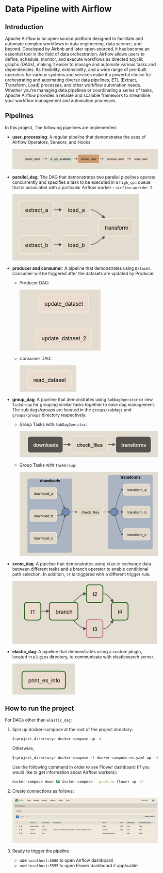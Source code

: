 # Data Pipeline with Airflow

## Introduction

Apache Airflow is an open-source platform designed to facilitate and automate complex workflows in data engineering, data science, and beyond. Developed by Airbnb and later open-sourced, it has become an essential tool in the field of data orchestration. Airflow allows users to define, schedule, monitor, and execute workflows as directed acyclic graphs (DAGs), making it easier to manage and automate various tasks and dependencies. Its flexibility, extensibility, and a wide range of pre-built operators for various systems and services make it a powerful choice for orchestrating and automating diverse data pipelines, ETL (Extract, Transform, Load) processes, and other workflow automation needs. Whether you're managing data pipelines or coordinating a series of tasks, Apache Airflow provides a reliable and scalable framework to streamline your workflow management and automation processes.


## Pipelines

In this project, The following pipelines are implemented:

  - **user_processing**: A regular pipeline that demonstrates the uses of Airflow Operators, Sensors, and Hooks.

    ![user_processing](images/user_processing.png)

  - **parallel_dag**: The DAG that demonstrates two parallel pipelines operate concurrently and specifies a task to be executed in a `high_cpu` queue that is associated with a particular Airflow worker - `airflow-workder-2`.

    ![parallel_dag](images/parallel_dag.png)

  - **producer and consumer**: A pipeline that demonstrates using `Dataset`. Consumer will be triggered after the datasets are updated by Producer.

    - Producer DAG:

        ![producer](images/producer.png)

    - Consumer DAG:

        ![consumer](images/consumer.png)

  - **group_dag**: A pipeline that demonstrates using `SubDagOperator` or new `TaskGroup` for grouping similar tasks together to ease dag management. The sub dags/groups are located in the `groups/subdags` and `groups/groups` directory respectively.

    - Group Tasks with `SubDagOperator`:

        ![group_dag_subdagoperator](images/group_dag_subdagoperator.png)

    - Group Tasks with `TaskGroup`:

        ![group_dag_taskgroup](images/group_dag_taskgroup.png)

  - **xcom_dag**: A pipeline that demonstrates using `XCom` to exchange data between different tasks and a branch operator to enable conditional path selection. In addition, `t4` is triggered with a different trigger rule.

    ![xcom_dag](images/xcom_dag.png)

  - **elastic_dag**: A pipeline that demonstrates using a custom plugin, located in `plugins` directory, to communicate with elasticsearch server.

    ![elastic_dag](images/elastic_dag.png)



## How to run the project

For DAGs other than `elastic_dag`:

1. Spin up docker-compose at the root of the project directory:

    ``` bash
    $<project_directory> docker-compose up -d
    ```

    Otherwise,

    ``` bash
    $<project_directory> docker-compose -f docker-compose-es.yaml up -d
    ```

    Use the following command  in order to see Flower dashboard (If you would like to get information about Airflow workers):

    ```bash
    docker-compose down && docker-compose --profile flower up -d
    ```

2. Create connections as follows:

    ![airflow_connections](images/connections.png)


3. Ready to trigger the pipeline
    - use `localhost:8080` to open Airflow dashboard
    - use `localhost:5555` to open Flower dashboard if applicable
